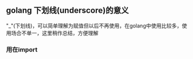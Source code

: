 ## golang 下划线(underscore)的意义
"_"(下划线)，可以简单理解为赋值但以后不再使用，在golang中使用比较多，使用场合不单一，这里稍作总结，方便理解

### 用在import
```
```
